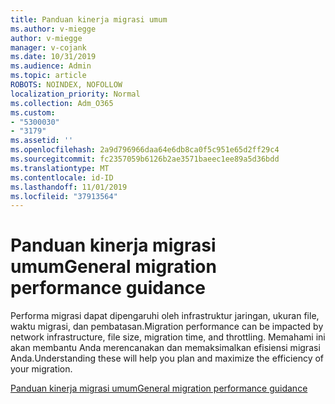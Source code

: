 ```yaml
---
title: Panduan kinerja migrasi umum
ms.author: v-miegge
author: v-miegge
manager: v-cojank
ms.date: 10/31/2019
ms.audience: Admin
ms.topic: article
ROBOTS: NOINDEX, NOFOLLOW
localization_priority: Normal
ms.collection: Adm_O365
ms.custom:
- "5300030"
- "3179"
ms.assetid: ''
ms.openlocfilehash: 2a9d796966daa64e6db8ca0f5c951e65d2ff29c4
ms.sourcegitcommit: fc2357059b6126b2ae3571baeec1ee89a5d36bdd
ms.translationtype: MT
ms.contentlocale: id-ID
ms.lasthandoff: 11/01/2019
ms.locfileid: "37913564"
---
```

# <a name="general-migration-performance-guidance"></a><span data-ttu-id="52b34-102">Panduan kinerja migrasi umum</span><span class="sxs-lookup"><span data-stu-id="52b34-102">General migration performance guidance</span></span>

<span data-ttu-id="52b34-103">Performa migrasi dapat dipengaruhi oleh infrastruktur jaringan, ukuran file, waktu migrasi, dan pembatasan.</span><span class="sxs-lookup"><span data-stu-id="52b34-103">Migration performance can be impacted by network infrastructure, file size, migration time, and throttling.</span></span> <span data-ttu-id="52b34-104">Memahami ini akan membantu Anda merencanakan dan memaksimalkan efisiensi migrasi Anda.</span><span class="sxs-lookup"><span data-stu-id="52b34-104">Understanding these will help you plan and maximize the efficiency of your migration.</span></span>

[<span data-ttu-id="52b34-105">Panduan kinerja migrasi umum</span><span class="sxs-lookup"><span data-stu-id="52b34-105">General migration performance guidance</span></span>](https://docs.microsoft.com/sharepointmigration/sharepoint-online-and-onedrive-migration-speed)